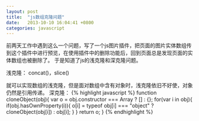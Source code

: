 ```yaml
---
layout: post
title:  "js数组克隆问题"
date:   2013-10-10 16:04:41 +0800
categories: javascript
---
```


前两天工作中遇到这么一个问题，写了一个js图片插件，把页面的图片实体数组传到这个插件中进行预览，在使用插件中的删除功能后，回到页面总是发现页面的实体数组也被删除了。
于是知道了js的浅克隆和深克隆问题。

浅克隆：
concat()，slice()

就可以实现数组的浅克隆，但是面对数组中含有对象时，浅克隆依旧不好使，对象仍然是引用传递。
深克隆：
{% highlight javascript %}
function cloneObject(obj){
  var o = obj.constructor === Array ? [] : {};
  for(var i in obj){
    if(obj.hasOwnProperty(i)){
      o[i] = typeof obj[i] === "object" ? cloneObject(obj[i]) : obj[i];
    }
  }
  return o;
}
{% endhighlight %}